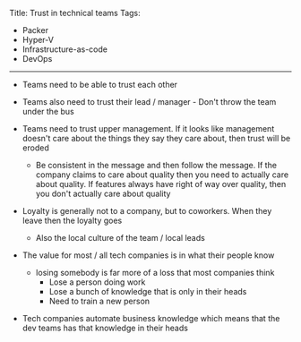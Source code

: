 Title: Trust in technical teams
Tags:
  - Packer
  - Hyper-V
  - Infrastructure-as-code
  - DevOps
---

* Teams need to be able to trust each other
* Teams also need to trust their lead / manager - Don't throw the team under the bus
* Teams need to trust upper management. If it looks like management doesn't care about the things
  they say they care about, then trust will be eroded
  * Be consistent in the message and then follow the message. If the company claims to care about
    quality then you need to actually care about quality. If features always have right of way over
    quality, then you don't actually care about quality
* Loyalty is generally not to a company, but to coworkers. When they leave then the loyalty
  goes
  * Also the local culture of the team / local leads



* The value for most / all tech companies is in what their people know
  * losing somebody is far more of a loss that most companies think
    * Lose a person doing work
    * Lose a bunch of knowledge that is only in their heads
    * Need to train a new person
* Tech companies automate business knowledge which means that the dev teams
  has that knowledge in their heads